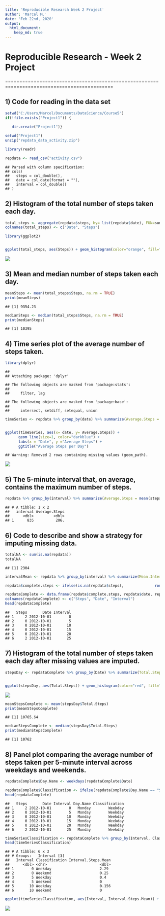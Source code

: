 ```yaml
---
title: 'Reproducible Research Week 2 Project'
author: 'Marcel M.'
date: 'Feb 22nd, 2020'
output:
  html_document:
    keep_md: true
---
```



# Reproducible Research - Week 2 Project

============================================================================================

## 1) Code for reading in the data set

```r
setwd("C:/Users/Marcel/Documents/DataScience/Course5")
if(!file.exists("Project1")) {
  
   dir.create("Project1")}

setwd("Project1")
unzip("repdata_data_activity.zip")

library(readr)

repdata <- read_csv("activity.csv")
```

```
## Parsed with column specification:
## cols(
##   steps = col_double(),
##   date = col_date(format = ""),
##   interval = col_double()
## )
```


## 2) Histogram of the total number of steps taken each day.

```r
total_steps <- aggregate(repdata$steps, by= list(repdata$date), FUN=sum, na.rm= TRUE)
colnames(total_steps) <- c("Date", "Steps")

library(ggplot2)


ggplot(total_steps, aes(Steps)) + geom_histogram(color="orange", fill="yellow", binwidth = 2000) + labs(x="Total Steps", y="Frequency") + ggtitle("Total Steps Taken Each Day")
```

![](repdata-R-Markdown_files/figure-html/unnamed-chunk-2-1.png)<!-- -->


## 3) Mean and median number of steps taken each day.

```r
meanSteps <- mean(total_steps$Steps, na.rm = TRUE)
print(meanSteps)
```

```
## [1] 9354.23
```

```r
medianSteps <- median(total_steps$Steps, na.rm = TRUE)
print(medianSteps)
```

```
## [1] 10395
```


## 4) Time series plot of the average number of steps taken.

```r
library(dplyr)
```

```
## 
## Attaching package: 'dplyr'
```

```
## The following objects are masked from 'package:stats':
## 
##     filter, lag
```

```
## The following objects are masked from 'package:base':
## 
##     intersect, setdiff, setequal, union
```

```r
timeSeries <- repdata %>% group_by(date) %>% summarize(Average.Steps = mean(steps, na.rm = TRUE))


ggplot(timeSeries, aes(x= date, y= Average.Steps)) + 
      geom_line(size=1, color="darkblue") +
      labs(x = "Date", y ="Average Steps") +
      ggtitle("Average Steps per Day")
```

```
## Warning: Removed 2 rows containing missing values (geom_path).
```

![](repdata-R-Markdown_files/figure-html/unnamed-chunk-4-1.png)<!-- -->


## 5) The 5-minute interval that, on average, contains the maximum number of steps.

```r
repdata %>% group_by(interval) %>% summarize(Average.Steps = mean(steps, na.rm = TRUE)) %>% filter(Average.Steps == max(Average.Steps))
```

```
## # A tibble: 1 x 2
##   interval Average.Steps
##      <dbl>         <dbl>
## 1      835          206.
```


## 6) Code to describe and show a strategy for imputing missing data.

```r
totalNA <- sum(is.na(repdata))
totalNA
```

```
## [1] 2304
```

```r
intervalMean <- repdata %>% group_by(interval) %>% summarize(Mean.Interval = mean(steps,  na.rm = TRUE))

repdata$complete.steps <- ifelse(is.na(repdata$steps),              round(intervalMean$Mean.Interval[match(repdata$interval,   intervalMean$interval)],0),repdata$steps)

repdataComplete <- data.frame(repdata$complete.steps, repdata$date, repdata$interval)
colnames(repdataComplete) <- c("Steps", "Date", "Interval")
head(repdataComplete)
```

```
##   Steps       Date Interval
## 1     2 2012-10-01        0
## 2     0 2012-10-01        5
## 3     0 2012-10-01       10
## 4     0 2012-10-01       15
## 5     0 2012-10-01       20
## 6     2 2012-10-01       25
```


## 7) Histogram of the total number of steps taken each day after missing values are imputed.

```r
stepsDay <- repdataComplete %>% group_by(Date) %>% summarize(Total.Steps = sum(Steps))


ggplot(stepsDay, aes(Total.Steps)) + geom_histogram(color="red", fill="magenta", binwidth = 2000) + labs(x= "Total Steps", y="Frequency") + ggtitle("Total Steps Taken Each Day")
```

![](repdata-R-Markdown_files/figure-html/unnamed-chunk-7-1.png)<!-- -->

```r
meanStepsComplete <- mean(stepsDay$Total.Steps)
print(meanStepsComplete)
```

```
## [1] 10765.64
```

```r
medianStepsComplete <- median(stepsDay$Total.Steps)
print(medianStepsComplete)
```

```
## [1] 10762
```


## 8) Panel plot comparing the average number of steps taken per 5-minute interval across weekdays and weekends.

```r
repdataComplete$Day.Name <- weekdays(repdataComplete$Date)

repdataComplete$Classification <- ifelse(repdataComplete$Day.Name == "Saturday" | repdataComplete$Day.Name == "Sunday", "Weekend", "Weekday")
head(repdataComplete)
```

```
##   Steps       Date Interval Day.Name Classification
## 1     2 2012-10-01        0   Monday        Weekday
## 2     0 2012-10-01        5   Monday        Weekday
## 3     0 2012-10-01       10   Monday        Weekday
## 4     0 2012-10-01       15   Monday        Weekday
## 5     0 2012-10-01       20   Monday        Weekday
## 6     2 2012-10-01       25   Monday        Weekday
```

```r
timeSeriesClassification <- repdataComplete %>% group_by(Interval, Classification) %>% summarize(Interval.Steps.Mean = mean(Steps))
head(timeSeriesClassification)
```

```
## # A tibble: 6 x 3
## # Groups:   Interval [3]
##   Interval Classification Interval.Steps.Mean
##      <dbl> <chr>                        <dbl>
## 1        0 Weekday                      2.29 
## 2        0 Weekend                      0.25 
## 3        5 Weekday                      0.4  
## 4        5 Weekend                      0    
## 5       10 Weekday                      0.156
## 6       10 Weekend                      0
```

```r
ggplot(timeSeriesClassification, aes(Interval, Interval.Steps.Mean)) + geom_line(size=1.5, color= "darkblue") + facet_grid(Classification~.) + labs(x="Interval", y="Average Steps") + ggtitle("Average Steps Taken Across Weekdays and Weekends")
```

![](repdata-R-Markdown_files/figure-html/unnamed-chunk-8-1.png)<!-- -->

